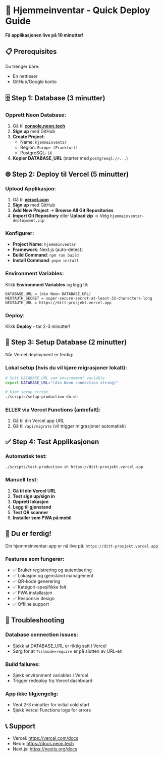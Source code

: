 # 🚀 Hjemmeinventar - Quick Deploy Guide

**Få applikasjonen live på 10 minutter!**

## 📋 Prerequisites

Du trenger bare:
- En nettleser
- GitHub/Google konto

## 🗄️ Step 1: Database (3 minutter)

### Opprett Neon Database:
1. Gå til **[console.neon.tech](https://console.neon.tech)**
2. **Sign up** med GitHub
3. **Create Project**:
   - Name: `hjemmeinventar`
   - Region: `Europe (Frankfurt)`
   - PostgreSQL: `16`
4. **Kopier DATABASE_URL** (starter med `postgresql://...`)

## 🌐 Step 2: Deploy til Vercel (5 minutter)

### Upload Applikasjon:
1. Gå til **[vercel.com](https://vercel.com)**
2. **Sign up** med GitHub
3. **Add New Project** → **Browse All Git Repositories**
4. **Import Git Repository** eller **Upload zip** → Velg `hjemmeinventar-deployment.zip`

### Konfigurer:
- **Project Name**: `hjemmeinventar`
- **Framework**: Next.js (auto-detect)
- **Build Command**: `npm run build`
- **Install Command**: `pnpm install`

### Environment Variables:
Klikk **Environment Variables** og legg til:

```
DATABASE_URL = (din Neon DATABASE_URL)
NEXTAUTH_SECRET = super-secure-secret-at-least-32-characters-long
NEXTAUTH_URL = https://ditt-prosjekt.vercel.app
```

### Deploy:
Klikk **Deploy** - tar 2-3 minutter!

## 🔧 Step 3: Setup Database (2 minutter)

Når Vercel deployment er ferdig:

### Lokal setup (hvis du vil kjøre migrasjoner lokalt):
```bash
# Sett DATABASE_URL som environment variable
export DATABASE_URL="(din Neon connection string)"

# Kjør setup script
./scripts/setup-production-db.sh
```

### ELLER via Vercel Functions (anbefalt):
1. Gå til din Vercel app URL
2. Gå til `/api/migrate` (vil trigger migrasjoner automatisk)

## ✅ Step 4: Test Applikasjonen

### Automatisk test:
```bash
./scripts/test-production.sh https://ditt-prosjekt.vercel.app
```

### Manuell test:
1. **Gå til din Vercel URL**
2. **Test sign up/sign in**
3. **Opprett lokasjon**
4. **Legg til gjenstand**
5. **Test QR scanner**
6. **Installer som PWA på mobil**

## 🎉 Du er ferdig!

Din hjemmeinventar-app er nå live på:
`https://ditt-prosjekt.vercel.app`

### Features som fungerer:
- ✅ Bruker registrering og autentisering
- ✅ Lokasjon og gjenstand management
- ✅ QR-kode generering
- ✅ Kategori-spesifikke felt
- ✅ PWA installasjon
- ✅ Responsiv design
- ✅ Offline support

## 🔧 Troubleshooting

### Database connection issues:
- Sjekk at DATABASE_URL er riktig satt i Vercel
- Sørg for at `?sslmode=require` er på slutten av URL-en

### Build failures:
- Sjekk environment variables i Vercel
- Trigger redeploy fra Vercel dashboard

### App ikke tilgjengelig:
- Vent 2-3 minutter for initial cold start
- Sjekk Vercel Functions logs for errors

## 📞 Support

- Vercel: https://vercel.com/docs
- Neon: https://docs.neon.tech
- Next.js: https://nextjs.org/docs

